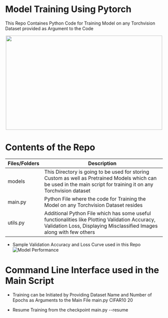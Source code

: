 # Model Training Using Pytorch 

This Repo Containes Python Code for Training Model on any Torchvision Dataset provided as Argument to the Code
<p align="center">
<img width="500" height="300" src="https://user-images.githubusercontent.com/61132761/219113151-b0cb785c-a1eb-4de4-97f0-ec7e5ed1870d.png">    
</p>

# Contents of the Repo 

Files/Folders  |                                                                 Description                                                                            |
---------------|--------------------------------------------------------------------------------------------------------------------------------------------------------|
models         | This Directory is going to be used for storing Custom as well as Pretrained Models which can be used in the main script for training it on any           Torchvision dataset                                                                                                                                                     |
main.py        | Python File where the code for Training the Model on any Torchvision Dataset resides                                                                   |
utils.py       | Additional Python File which has some useful functionalities like Plotting Validation Accuracy, Validation Loss, Displaying Misclassified Images along  with few others                                                                                                                                                         |

* Sample Validation Accuracy and Loss Curve used in this Repo
  ![Model Performance](https://user-images.githubusercontent.com/61132761/219105985-1e04e9d0-28ab-4e33-942b-1aa345723c4b.png)

# Command Line Interface used in the Main Script

* Training can be Initiated by Providing Dataset Name and Number of Epochs as Arguments to the Main File
  main.py CIFAR10 20

* Resume Training from the checkpoint
  main.py --resume
